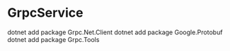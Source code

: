 # GrpcService
dotnet add package Grpc.Net.Client
dotnet add package Google.Protobuf
dotnet add package Grpc.Tools
